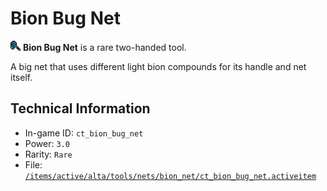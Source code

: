 # Bion Bug Net

<img src="https://raw.githubusercontent.com/Ceterai/Enternia/main/items/active/alta/tools/nets/bion_net/icon.png" alt="Bion Bug Net icon" loading="lazy" height="16px" width="auto" /> **Bion Bug Net** is a rare two-handed tool.

A big net that uses different light bion compounds for its handle and net itself.

## Technical Information

- In-game ID: `ct_bion_bug_net`
- Power: `3.0`
- Rarity: `Rare`
- File: [`/items/active/alta/tools/nets/bion_net/ct_bion_bug_net.activeitem`](https://github.com/Ceterai/Enternia/blob/main/items/active/alta/tools/nets/bion_net/ct_bion_bug_net.activeitem)
